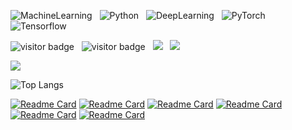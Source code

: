 
![MachineLearning](https://img.shields.io/badge/MachineLearning-000?style=for-the-badge&logo=MachineLearning&logoColor=white) &nbsp; ![Python](https://img.shields.io/badge/python-3670A0?style=for-the-badge&logo=python&logoColor=ffdd54) &nbsp; ![DeepLearning](https://img.shields.io/badge/DeepLearning-%2300f.svg?style=for-the-badge&logo=DeepLearning&logoColor=white) &nbsp; ![PyTorch](https://img.shields.io/badge/PyTorch-%2320232a.svg?style=for-the-badge&logo=PyTorch&logoColor=%2361DAFB) &nbsp; ![Tensorflow](https://img.shields.io/badge/Tensorflow-3670A0?style=for-the-badge&logo=Tensorflow&logoColor=ffdd54)


![visitor badge](https://visitor-badge.glitch.me/badge?page_id=jackaduma.visitor-badge) &nbsp; ![visitor badge](https://visitor-badge.glitch.me/badge?page_id=jackaduma.visitor-badge&left_color=red&right_color=green&left_text=HelloVisitors) &nbsp; ![](https://komarev.com/ghpvc/?username=jackaduma&color=blue) &nbsp; ![](https://gitwar.herokuapp.com/badge?username=jackaduma&color=green)



![](https://github-readme-stats.vercel.app/api?username=jackaduma&show_icons=true)


![Top Langs](https://github-readme-stats.vercel.app/api/top-langs/?username=jackaduma&layout=compact)

[![Readme Card](https://github-readme-stats.vercel.app/api/pin/?username=jackaduma&repo=ChatGLM-LoRA-RLHF-PyTorch&show_owner=true)](https://github.com/jackaduma/ChatGLM-LoRA-RLHF-PyTorch)
[![Readme Card](https://github-readme-stats.vercel.app/api/pin/?username=jackaduma&repo=Vicuna-LoRA-RLHF-PyTorch&show_owner=true)](https://github.com/jackaduma/Vicuna-LoRA-RLHF-PyTorch)
[![Readme Card](https://github-readme-stats.vercel.app/api/pin/?username=jackaduma&repo=Alpaca-LoRA-RLHF-PyTorch&show_owner=true)](https://github.com/jackaduma/Alpaca-LoRA-RLHF-PyTorch)
[![Readme Card](https://github-readme-stats.vercel.app/api/pin/?username=jackaduma&repo=awesome_LLMs_interview_notes&show_owner=true)](https://github.com/jackaduma/awesome_LLMs_interview_notes)
[![Readme Card](https://github-readme-stats.vercel.app/api/pin/?username=jackaduma&repo=Recurrent-LLM&show_owner=true)](https://github.com/jackaduma/Recurrent-LLM)
[![Readme Card](https://github-readme-stats.vercel.app/api/pin/?username=jackaduma&repo=LangChain-OpenLLMs&show_owner=true)](https://github.com/jackaduma/LangChain-OpenLLMs)


<!--
**jackaduma/jackaduma** is a ✨ _special_ ✨ repository because its `README.md` (this file) appears on your GitHub profile.

Here are some ideas to get you started:

- 🔭 I’m currently working on ...
- 🌱 I’m currently learning ...
- 👯 I’m looking to collaborate on ...
- 🤔 I’m looking for help with ...
- 💬 Ask me about ...
- 📫 How to reach me: ...
- 😄 Pronouns: ...
- ⚡ Fun fact: ...
-->
